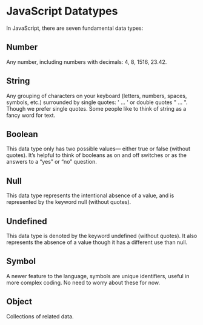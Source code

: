 # JavaScript Datatypes

In JavaScript, there are seven fundamental data types:

## Number

Any number, including numbers with decimals: 4, 8, 1516, 23.42.

## String

Any grouping of characters on your keyboard (letters, numbers, spaces, symbols,
etc.) surrounded by single quotes: ' ... ' or double quotes " ... ". Though we
prefer single quotes. Some people like to think of string as a fancy word for
text.

## Boolean

This data type only has two possible values— either true or false (without
quotes). It’s helpful to think of booleans as on and off switches or as the
answers to a “yes” or “no” question.

## Null

This data type represents the intentional absence of a value, and is represented
by the keyword null (without quotes).

## Undefined

This data type is denoted by the keyword undefined (without quotes). It also
represents the absence of a value though it has a different use than null.

## Symbol

A newer feature to the language, symbols are unique identifiers, useful in more
complex coding. No need to worry about these for now.

## Object

Collections of related data.

